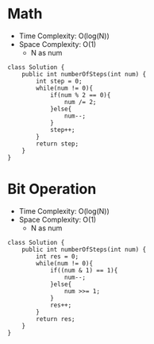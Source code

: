 # Math
* Time Complexity: O(log(N))
* Space Complexity: O(1)
	* N as num
```
class Solution {
    public int numberOfSteps(int num) {
        int step = 0;
        while(num != 0){
            if(num % 2 == 0){
                num /= 2;   
            }else{
                num--;
            }
            step++;
        }
        return step;
    }
}
```
# Bit Operation
* Time Complexity: O(log(N))
* Space Complexity: O(1)
	* N as num
```
class Solution {
    public int numberOfSteps(int num) {
        int res = 0;
        while(num != 0){
            if((num & 1) == 1){
                num--;
            }else{
                num >>= 1;
            }
            res++;
        }
        return res;
    }
}
```